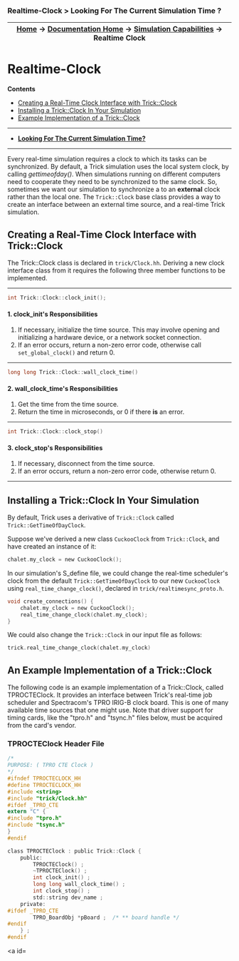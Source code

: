 ### Realtime-Clock > Looking For The Current Simulation Time ?

| [Home](/trick) → [Documentation Home](../Documentation-Home) → [Simulation Capabilities](Simulation-Capabilities) → Realtime Clock |
|------------------------------------------------------------------|

# Realtime-Clock

**Contents**

* [Creating a Real-Time Clock Interface with Trick::Clock](#creating-a-clock)<br>
* [Installing a Trick::Clock In Your Simulation](#installing-a-clock)<br>
* [Example Implementation of a Trick::Clock](#example-implemntation)<br>

***

* [**Looking For The Current Simulation Time?**](#looking-for-sim-time)<br>

***

Every real-time simulation requires a clock to which its tasks can be synchronized. By default, a Trick simulation uses the local system clock, by calling *gettimeofday()*. When simulations running on different computers need to cooperate they need to be synchronized to the same clock. So, sometimes we want our simulation to synchronize a to an **external** clock rather than the local one. The ```Trick::Clock``` base class provides a way to create an interface between an external time source, and a real-time Trick simulation.

<a id=creating-a-clock></a>
## Creating a Real-Time Clock Interface with Trick::Clock

The Trick::Clock class is declared in ```trick/Clock.hh```. Deriving a new clock interface class from it requires the following three member functions to be implemented.

***

```c
int Trick::Clock::clock_init();
```
#### 1. clock\_init's Responsibilities
1. If necessary, initialize the time source. This may involve opening and initializing a hardware device, or a network socket connection.
2. If an error occurs, return a non-zero error code, otherwise call ```set_global_clock()``` and return 0.

***

```c
long long Trick::Clock::wall_clock_time()
```
#### 2. wall\_clock\_time's Responsibilities
1. Get the time from the time source.
2. Return the time in microseconds, or 0 if there **is** an error.

***

```c
int Trick::Clock::clock_stop()
```
#### 3. clock_stop's Responsibilities
1. If necessary, disconnect from the time source.
2. If an error occurs, return a non-zero error code, otherwise return 0.

***

<a id=installing-a-clock></a>

## Installing a Trick::Clock In Your Simulation

By default, Trick uses a derivative of  ```Trick::Clock``` called ```Trick::GetTimeOfDayClock```.

Suppose we've derived a new class ```CuckooClock``` from ```Trick::Clock```, and have created an instance of it:

```c
chalet.my_clock = new CuckooClock();
```

In our simulation's S_define file, we could change the real-time scheduler's clock from the default ```Trick::GetTimeOfDayClock``` to our new ```CuckooClock``` using ```real_time_change_clock()```, declared in ```trick/realtimesync_proto.h```.

```c
void create_connections() {
    chalet.my_clock = new CuckooClock();
    real_time_change_clock(chalet.my_clock);
}
```
We could also change the ```Trick::Clock``` in our input file as follows:

```c
trick.real_time_change_clock(chalet.my_clock)
```

<a id=example-implemntation></a>
## An Example Implementation of a Trick::Clock

The following code is an example implementation of a Trick::Clock, called TPROCTEClock. It provides an interface between Trick's real-time job scheduler and Spectracom's TPRO IRIG-B clock board. This is one of many available time sources that one might use. Note that driver support for timing cards, like the "tpro.h" and "tsync.h" files below, must be acquired from the card's vendor.

<a id=listing_1_Clock-header-file></a>
### TPROCTEClock Header File
```c
/*
PURPOSE: ( TPRO CTE Clock )
*/
#ifndef TPROCTECLOCK_HH
#define TPROCTECLOCK_HH
#include <string>
#include "trick/Clock.hh"
#ifdef _TPRO_CTE
extern "C" {
#include "tpro.h"
#include "tsync.h"
}
#endif

class TPROCTEClock : public Trick::Clock {
    public:
        TPROCTEClock() ;
        ~TPROCTEClock() ;
        int clock_init() ;
        long long wall_clock_time() ;
        int clock_stop() ;
        std::string dev_name ;
    private:
#ifdef _TPRO_CTE
        TPRO_BoardObj *pBoard ;  /* ** board handle */
#endif
    } ;
#endif
```

<a id=
